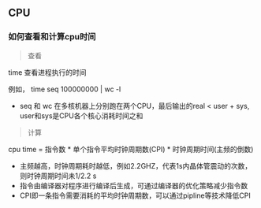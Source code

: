 ## CPU

### 如何查看和计算cpu时间

> 查看

time 查看进程执行的时间

例如， time seq 100000000 | wc -l

* seq 和 wc 在多核机器上分别跑在两个CPU，最后输出的real < user + sys, user和sys是CPU各个核心消耗时间之和

> 计算

cpu time = 指令数 * 单个指令平均时钟周期数(CPI) * 时钟周期时间(主频的倒数)

* 主频越高，时钟周期耗时越低，例如2.2GHZ，代表1s内晶体管震动的次数，则时钟周期时间未1/2.2 s
* 指令由编译器对程序进行编译后生成，可通过编译器的优化策略减少指令数
* CPI即一条指令需要消耗的平均时钟周期数，可以通过pipline等技术降低CPI


